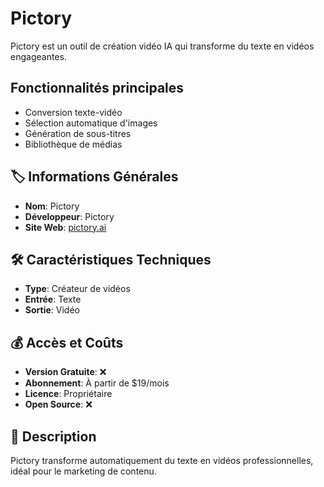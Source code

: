 # Pictory

Pictory est un outil de création vidéo IA qui transforme du texte en vidéos engageantes.

## Fonctionnalités principales

- Conversion texte-vidéo
- Sélection automatique d'images
- Génération de sous-titres
- Bibliothèque de médias

## 🏷️ Informations Générales
- **Nom**: Pictory
- **Développeur**: Pictory
- **Site Web**: [pictory.ai](https://pictory.ai)

## 🛠️ Caractéristiques Techniques
- **Type**: Créateur de vidéos
- **Entrée**: Texte
- **Sortie**: Vidéo

## 💰 Accès et Coûts
- **Version Gratuite**: ❌
- **Abonnement**: À partir de $19/mois
- **Licence**: Propriétaire
- **Open Source**: ❌

## 📝 Description
Pictory transforme automatiquement du texte en vidéos professionnelles, idéal pour le marketing de contenu. 